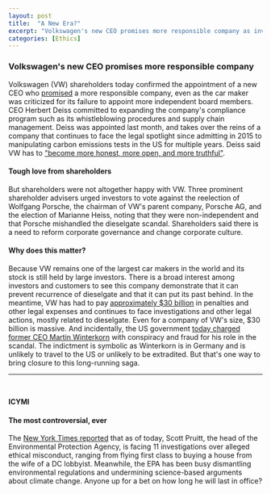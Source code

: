 ```yaml
---
layout: post
title:  "A New Era?"
excerpt: "Volkswagen's new CEO promises more responsible company as investors call for reforms. ICYMI, the EPA head is now facing 11 investigations for ethical misconduct."
categories: [Ethics]
---
```


### Volkswagen's new CEO promises more responsible company

Volkswagen (VW) shareholders today confirmed the appointment of a new CEO who <a href="http://www.cityam.com/285268/new-volkswagen-ceo-herbert-diess-heralds-era-corporate" target="_blank">promised</a> a more responsible company, even as the car maker was criticized for its failure to appoint more independent board members. CEO Herbert Deiss committed to expanding the company's compliance program such as its whistleblowing procedures and supply chain management. Deiss was appointed last month, and takes over the reins of a company that continues to face the legal spotlight since admitting in 2015 to manipulating carbon emissions tests in the US for multiple years. Deiss said VW has to <a href="https://www.bloomberg.com/news/articles/2018-05-03/vw-ceo-urges-corporate-culture-change-amid-sweeping-revamp" target="_blank">"become more honest, more open, and more truthful"</a>.

#### Tough love from shareholders

But shareholders were not altogether happy with VW. Three prominent shareholder advisers urged investors to vote against the reelection of Wolfgang Porsche, the chairman of VW's parent company, Porsche AG, and the election of Marianne Heiss, noting that they were non-independent and that Porsche mishandled the dieselgate scandal. Shareholders said there is a need to reform corporate governance and change corporate culture.

#### Why does this matter?

Because VW remains one of the largest car makers in the world and its stock is still held by large investors. There is a broad interest among investors and customers to see this company demonstrate that it can prevent recurrence of dieselgate and that it can put its past behind. In the meantime, VW has had to pay <a href="https://www.bloomberg.com/news/articles/2018-05-03/vw-ceo-urges-corporate-culture-change-amid-sweeping-revamp" target="_blank">approximately $30 billion</a> in penalties and other legal expenses and continues to face investigations and other legal actions, mostly related to dieselgate. Even for a company of VW's size, $30 billion is massive. And incidentally, the US government <a href="https://www.bloomberg.com/news/articles/2018-05-03/ex-vw-ceo-winterkorn-charged-by-u-s-in-diesel-cheating-case" target="_blank">today charged former CEO Martin Winterkorn</a> with conspiracy and fraud for his role in the scandal. The indictment is symbolic as Winterkorn is in Germany and is unlikely to travel to the US or unlikely to be extradited. But that's one way to bring closure to this long-running saga.

* * *
<br />

**ICYMI**

#### **The most controversial, ever**

The <a href="https://www.nytimes.com/2018/05/03/us/scott-pruitt-lobbyist-house.html?hp&action=click&pgtype=Homepage&clickSource=story-heading&module=first-column-region&region=top-news&WT.nav=top-news" target="_blank">New York Times reported</a> that as of today, Scott Pruitt, the head of the Environmental Protection Agency, is facing 11 investigations over alleged ethical misconduct, ranging from flying first class to buying a house from the wife of a DC lobbyist. Meanwhile, the EPA has been busy dismantling environmental regulations and undermining science-based arguments about climate change. Anyone up for a bet on how long he will last in office?
